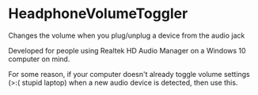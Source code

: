 # HeadphoneVolumeToggler
Changes the volume when you plug/unplug a device from the audio jack

Developed for people using Realtek HD Audio Manager on a Windows 10 computer on mind.

For some reason, if your computer doesn't already toggle volume settings (>:( stupid laptop) when a new audio device is detected, then use this.
